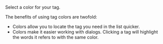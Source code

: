 Select a color for your tag.

The benefits of using tag colors are twofold:

* Colors allow you to locate the tag you need in the list quicker.
* Colors make it easier working with dialogs. Clicking a tag will highlight the words it refers to with the same color.
